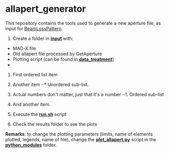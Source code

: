 # allapert_generator
This repository contains the tools used to generate a new aperture file, as input for [BeamLossPattern](https://lhc-collimation-project.web.cern.ch/lhc-collimation-project/BeamLossPattern.htm).

1. Create a folder in [__input__](https://github.com/KFubuki/allapert_generator/tree/master/input/old_new_comparison) with:
* MAD-X file
* Old allapert file processed by GetAperture
* Plotting script (can be found in [__data_treatment__](https://github.com/KFubuki/allapert_generator/tree/master/data_treatment))
* 
1. First ordered list item
2. Another item
⋅⋅* Unordered sub-list. 
1. Actual numbers don't matter, just that it's a number
⋅⋅1. Ordered sub-list
4. And another item.


2. Execute the [__run.sh__](https://github.com/KFubuki/allapert_generator/blob/master/run.sh) script
3. Check the results folder to see the plots

__Remarks__: to change the plotting parameters (limits, name of elements plotted, legends, name of file), change the [__plot_allapert.py__](https://github.com/KFubuki/allapert_generator/blob/master/python_modules/plot_allapert.py) script in the [__python_modules__](https://github.com/KFubuki/allapert_generator/tree/master/python_modules) folder.
